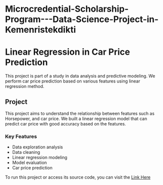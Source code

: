 # Microcredential-Scholarship-Program---Data-Science-Project-in-Kemenristekdikti

# Linear Regression in Car Price Prediction

This project is part of a study in data analysis and predictive modeling. We perform car price prediction based on various features using linear regression method.

## Project

This project aims to understand the relationship between features such as Horsepower, and car price. We built a linear regression model that can predict car price with good accuracy based on the features.

### Key Features
- Data exploration analysis
- Data cleaning
- Linear regression modeling
- Model evaluation
- Car price prediction

To run this project or access its source code, you can visit the [Link Here](https://github.com/fazrilfahri/Microcredential-Scholarship-Program-Data-Science/blob/c7260d524bec7cfe13e714927b4130f9b40eb0f2/Linear%20Regression%20in%20Car%20Price%20Prediction.ipynb)
